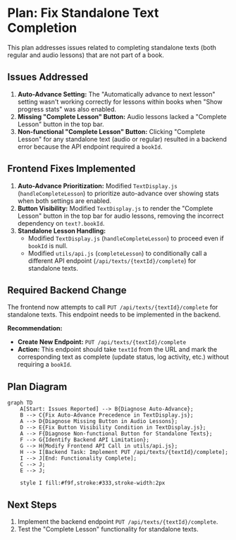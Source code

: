 # Plan: Fix Standalone Text Completion

This plan addresses issues related to completing standalone texts (both regular and audio lessons) that are not part of a book.

## Issues Addressed

1.  **Auto-Advance Setting:** The "Automatically advance to next lesson" setting wasn't working correctly for lessons within books when "Show progress stats" was also enabled.
2.  **Missing "Complete Lesson" Button:** Audio lessons lacked a "Complete Lesson" button in the top bar.
3.  **Non-functional "Complete Lesson" Button:** Clicking "Complete Lesson" for any standalone text (audio or regular) resulted in a backend error because the API endpoint required a `bookId`.

## Frontend Fixes Implemented

1.  **Auto-Advance Prioritization:** Modified `TextDisplay.js` (`handleCompleteLesson`) to prioritize auto-advance over showing stats when both settings are enabled.
2.  **Button Visibility:** Modified `TextDisplay.js` to render the "Complete Lesson" button in the top bar for audio lessons, removing the incorrect dependency on `text?.bookId`.
3.  **Standalone Lesson Handling:**
    *   Modified `TextDisplay.js` (`handleCompleteLesson`) to proceed even if `bookId` is null.
    *   Modified `utils/api.js` (`completeLesson`) to conditionally call a different API endpoint (`/api/texts/{textId}/complete`) for standalone texts.

## Required Backend Change

The frontend now attempts to call `PUT /api/texts/{textId}/complete` for standalone texts. This endpoint needs to be implemented in the backend.

**Recommendation:**

*   **Create New Endpoint:** `PUT /api/texts/{textId}/complete`
*   **Action:** This endpoint should take `textId` from the URL and mark the corresponding text as complete (update status, log activity, etc.) without requiring a `bookId`.

## Plan Diagram

```mermaid
graph TD
    A[Start: Issues Reported] --> B{Diagnose Auto-Advance};
    B --> C{Fix Auto-Advance Precedence in TextDisplay.js};
    A --> D{Diagnose Missing Button in Audio Lessons};
    D --> E{Fix Button Visibility Condition in TextDisplay.js};
    A --> F{Diagnose Non-functional Button for Standalone Texts};
    F --> G{Identify Backend API Limitation};
    G --> H{Modify Frontend API Call in utils/api.js};
    H --> I[Backend Task: Implement PUT /api/texts/{textId}/complete];
    I --> J[End: Functionality Complete];
    C --> J;
    E --> J;

    style I fill:#f9f,stroke:#333,stroke-width:2px
```

## Next Steps

1.  Implement the backend endpoint `PUT /api/texts/{textId}/complete`.
2.  Test the "Complete Lesson" functionality for standalone texts.